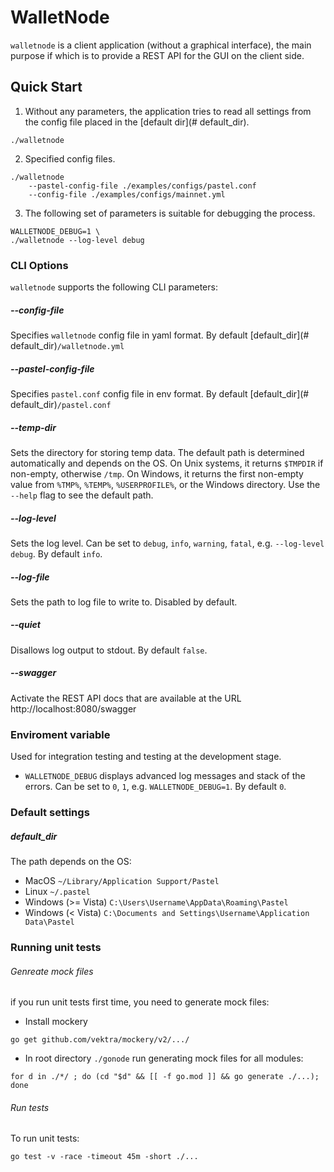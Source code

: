 # WalletNode

`walletnode` is a client application (without a graphical interface), the main purpose if which is to provide a REST API for the GUI on the client side.


## Quick Start

1. Without any parameters, the application tries to read all settings from the config file placed in the [default dir](# default_dir).

``` shell
./walletnode
```
2. Specified config files.

``` shell
./walletnode
    --pastel-config-file ./examples/configs/pastel.conf
    --config-file ./examples/configs/mainnet.yml
```

3. The following set of parameters is suitable for debugging the process.

``` shell
WALLETNODE_DEBUG=1 \
./walletnode --log-level debug
```


### CLI Options

`walletnode` supports the following CLI parameters:

##### --config-file

Specifies `walletnode` config file in yaml format. By default [default_dir](# default_dir)`/walletnode.yml`


##### --pastel-config-file

Specifies `pastel.conf` config file in env format. By default [default_dir](# default_dir)`/pastel.conf`


##### --temp-dir

Sets the directory for storing temp data. The default path is determined automatically and depends on the OS. On Unix systems, it returns `$TMPDIR` if non-empty, otherwise `/tmp`. On Windows, it returns the first non-empty value from `%TMP%`, `%TEMP%`, `%USERPROFILE%`, or the Windows directory. Use the `--help` flag to see the default path.


##### --log-level

Sets the log level. Can be set to `debug`, `info`, `warning`, `fatal`, e.g. `--log-level debug`. By default `info`.


##### --log-file

Sets the path to log file to write to. Disabled by default.


##### --quiet

Disallows log output to stdout. By default `false`.


##### --swagger

Activate the REST API docs that are available at the URL http://localhost:8080/swagger


### Enviroment variable

Used for integration testing and testing at the development stage.

* `WALLETNODE_DEBUG` displays advanced log messages and stack of the errors. Can be set to `0`, `1`, e.g. `WALLETNODE_DEBUG=1`. By default `0`.


### Default settings

##### default_dir

The path depends on the OS:

* MacOS `~/Library/Application Support/Pastel`
* Linux `~/.pastel`
* Windows (>= Vista) `C:\Users\Username\AppData\Roaming\Pastel`
* Windows (< Vista) `C:\Documents and Settings\Username\Application Data\Pastel`


### Running unit tests

###### Genreate mock files

if you run unit tests first time, you need to generate mock files:

* Install mockery

``` shell
go get github.com/vektra/mockery/v2/.../
```

* In root directory `./gonode` run generating mock files for all modules:

``` shell
for d in ./*/ ; do (cd "$d" && [[ -f go.mod ]] && go generate ./...); done
```


###### Run tests

To run unit tests:

``` shell
go test -v -race -timeout 45m -short ./...
```
